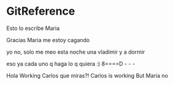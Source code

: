 # GitReference

Esto lo escribe Maria

Gracias Maria
me estoy cagando

yo no, solo me meo
esta noche una vladimir y a dormir

eso ya cada uno q haga lo q quiera :)
8====D - - -


Hola Working Carlos
que miras?!
Carlos is working
But Maria no
